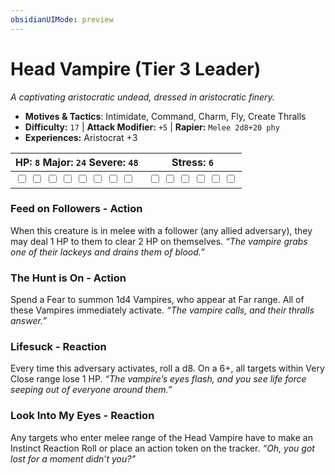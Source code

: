 ```yaml
---
obsidianUIMode: preview
---
```

# Head Vampire (Tier 3 Leader)

*A captivating aristocratic undead, dressed in aristocratic finery.*

- **Motives & Tactics**: Intimidate, Command, Charm, Fly, Create Thralls
- **Difficulty:** `17` | **Attack Modifier:** `+5` | **Rapier:** `Melee 2d8+20 phy`
- **Experiences:** Aristocrat +3

| HP: `8` Major: `24` Severe: `48` | Stress: `6` |
|--|--|
|  <input type="checkbox" unchecked id="092f8b80"> <input type="checkbox" unchecked id="46cf7e1f"> <input type="checkbox" unchecked id="43d134d4"> <input type="checkbox" unchecked id="18379aee"> <input type="checkbox" unchecked id="bc0c057c"> <input type="checkbox" unchecked id="91fb5257"> <input type="checkbox" unchecked id="11b01839"> <input type="checkbox" unchecked id="fb77fedb"> |  <input type="checkbox" unchecked id="f7f6823f"> <input type="checkbox" unchecked id="e95a5c25"> <input type="checkbox" unchecked id="7a1cea75"> <input type="checkbox" unchecked id="14dc4248"> <input type="checkbox" unchecked id="b0b61632"> <input type="checkbox" unchecked id="c42eb493"> |

### Feed on Followers - Action

When this creature is in melee with a follower (any allied adversary), they may deal 1 HP to them to clear 2 HP on themselves. *“The vampire grabs one of their lackeys and drains them of blood.”*

### The Hunt is On - Action

Spend a Fear to summon 1d4 Vampires, who appear at Far range. All of these Vampires immediately activate. *“The vampire calls, and their thralls answer.”*

### Lifesuck - Reaction

Every time this adversary activates, roll a d8. On a 6+, all targets within Very Close range lose 1 HP. *“The vampire’s eyes flash, and you see life force seeping out of everyone around them.”*

### Look Into My Eyes - Reaction

Any targets who enter melee range of the Head Vampire have to make an Instinct Reaction Roll or place an action token on the tracker. *“Oh, you got lost for a moment didn’t you?”*


